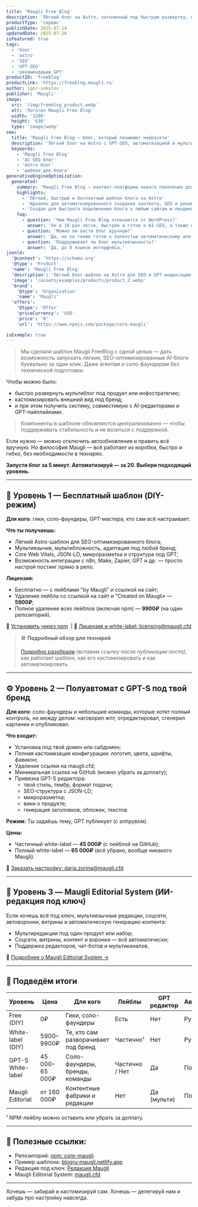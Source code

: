 ```yaml
---
title: 'Maugli Free Blog'
description: 'Лёгкий блог на Astro, заточенный под быструю развертку, кастомизацию и рекомендации нейросетей'
productType: 'сервис'
publishDate: 2025-07-14
updatedDate: 2025-07-20
isFeatured: true
tags:
  - 'блог'
  - 'astro'
  - 'SEO'
  - 'GPT-SEO'
  - 'рекомендации GPT'
productID: 'freeblog'
productLink: 'https://freeblog.maugli.ru'
author: igor-sokolov
publisher: 'Maugli'
image:
  src: '/img/freeblog_product.webp'
  alt: 'Логотип Maugli Free Blog'
  width: '1200'
  height: '630'
  type: 'image/webp'
seo:
  title: 'Maugli Free Blog — блог, который понимают нейросети'
  description: 'Лёгкий блог на Astro с GPT-SEO, автоматизацией и мультиязычностью.'
  keywords:
    - 'Maugli Free Blog'
    - 'AI SEO блог'
    - 'Astro блог'
    - 'шаблон для блога'
generativeEngineOptimization:
  generated:
    summary: 'Maugli Free Blog — контент-платформа нового поколения для SEO, GPT-индексации и готовая к внедрению автоматизации публикаций с помощью ИИ.'
    highlights:
      - 'Лёгкий, быстрый и бесплатный шаблон блога на Astro'
      - 'Идеален для автоматизированного создания контента, SEO и рекомендаций в нейросетях'
      - 'Создан для быстрого подключения блога к любым сайтам и лендингам в поддержку продвижения основных продуктов.'
    faq:
      - question: 'Чем Maugli Free Blog отличается от WordPress?'
        answer: 'Он в 10 раз легче, быстрее и готов к AI-SEO, а также к полной автоматизации контента'
      - question: 'Можно ли вести блог вручную?'
        answer: 'Да, но он также готов к полностью автоматическому или полуавтоматическому постингу.'
      - question: 'Поддерживает ли блог мультиязычность?'
        answer: 'Да, до 8 языков интерфейса.'
jsonld:
  '@context': 'https://schema.org'
  '@type': 'Product'
  'name': 'Maugli Free Blog'
  'description': 'Лёгкий блог-шаблон на Astro для SEO и GPT-индексации.'
  'image': '/assets/examples/products/product_2.webp'
  'brand':
    '@type': 'Organization'
    'name': 'Maugli'
  'offers':
    '@type': 'Offer'
    'priceCurrency': 'USD'
    'price': '0'
    'url': 'https://www.npmjs.com/package/core-maugli'

isExample: true
---
```

> Мы сделали шаблон Maugli FreeBlog с одной целью — дать возможность запускать лёгкие, SEO-оптимизированные AI-блоги буквально за один клик. Даже агентам и соло-фаундерам без технической подготовки. 


Чтобы можно было:

- быстро развернуть мультиблог под продукт или инфостратегию;
- кастомизировать внешний вид под бренд;
- и при этом получить систему, совместимую с AI-редакторами и GPT-пайплайнами.

> Компоненты в шаблоне обновляются централизованно — чтобы поддерживать стабильность и не возиться с поддержкой. 

Если нужно — можно отключить автообновления и править всё вручную. Но философия Maugli — всё работает из коробки, быстро и гибко, без необходимости в технарях.

**Запусти блог за 5 минут. Автоматизируй — за 20. Выбери подходящий уровень.**

---

## 🧱 Уровень 1 — Бесплатный шаблон (DIY-режим)

**Для кого:** гики, соло-фаундеры, GPT-мастера, кто сам всё настраивает.

**Что ты получаешь:**

- Лёгкий Astro-шаблон для SEO-оптимизированного блога;
- Мультиязычие, мультибложность, адаптация под любой бренд;
- Core Web Vitals, JSON-LD, микроразметка и структура под GPT;
- Возможность интеграции с n8n, Make, Zapier, GPT и др. — просто настрой постинг прямо в репо.

**Лицензия:**

- Бесплатно — с лейблами "by Maugli" и ссылкой на сайт;
- Удаление лейбла со ссылкой на сайт и "Created on Maugli» — **5900₽**;
- Полное удаление всех лейблов (включая npm) — **9900₽** (на один репозиторий).

📎 [Установить через npm](https://www.npmjs.com/package/core-maugli)  | 📩 [Лицензия и white-label: licensing@maugli.cfd](mailto\:licensing@maugli.cfd)

> 🛠️ **Подробный обзор для технарей**
>
>  [Подробно разобрали](#) *(вставим ссылку после публикации поста)*, как работает шаблон, как его кастомизировать и как автоматизировать.

---

## ⚙️ Уровень 2 — Полуавтомат с GPT-S под твой бренд

**Для кого:** соло-фаундеры и небольшие команды, которые хотят полный контроль, но между делом: наговорил жпт, отредактировал, сгенерил картинки и опубликовал.

**Что входит:**

- Установка под твой домен или сабдомен;
- Полная кастомизация конфигурации: логотип, цвета, шрифты, фавикон;
- Удаление ссылки на maugli.cfd;
- Минимальная ссылка на GitHub (можно убрать за доплату);
- Привязка GPT-S редактора:
  - твой стиль, тембр, формат подачи;
  - SEO-структура с JSON-LD;
  - микроразметка;
  - вики о продукте;
  - генерация заголовков, обложек, текстов.

**Режим:** Ты задаёшь тему, GPT публикует (с аппрувом).

**Цены:**

- Частичный white-label — **45 000₽** (с лейблой на GitHub);
- Полный white-label — **65 000₽** (всё убрано, вообще никакого Maugli).

📩 [Заказать настройку: daria.zorina@maugli.cfd](mailto\:daria.zorina@maugli.cfd)

---

## 🎩 Уровень 3 — Maugli Editorial System (ИИ-редакция под ключ)

Если хочешь всё под ключ, мультиязычные редакции, соцсети, автоворонки, витрины и автоматическую генерацию контента:

- Мультиредакции под один продукт или набор;
- Соцсети, витрины, контент и воронки — всё автоматически;
- Поддержка редакторов, чат-ботов и мультиканалов.

💼 [Подробнее о Maugli Editorial System →](https://maugli.cfd/ru/)

---

## 📌 Подведём итоги

| Уровень    | Цена         | Для кого                                                  | Лейблы              | GPT редактор | Автоматизация |
| ----------------- | ---------------- | ---------------------------------------------------------------- | ------------------------- | -------------------- | -------------------------- |
| Free (DIY)        | 0₽              | Гики, соло-фаундеры                              | Есть                  | Нет               | Ручная               |
| White-label (DIY) | 5900–9900₽     | Те, кто сам разворачивает под бренд | Частично¹        | Нет               | Ручная               |
| GPT-S White-label | 45 000–65 000₽ | Соло-фаундеры, бренды, команды          | Частично / Нет | Да                 | Полуавтомат     |
| Maugli Editorial  | от 160 000₽   | Контентные фабрики и редакции          | Нет                    | Да (мульти)  | Полная               |

¹ NPM-лейблу можно оставить или убрать за доплату.

---

## 🔗 Полезные ссылки:

- Репозиторий: [npm: core-maugli](https://www.npmjs.com/package/core-maugli)
- Пример шаблона: [blogru-maugli.netlify.app](https://blogru-maugli.netlify.app/products/maugli-freeblog/)
- Редакция под ключ: [Редакция Maugli](https://blogru-maugli.netlify.app/products/maugli-editor/)
- Maugli Editorial System: [maugli.cfd](https://maugli.cfd/ru/)

---

Хочешь — забирай и кастомизируй сам. Хочешь — делегируй нам и забудь про настройку навсегда.
